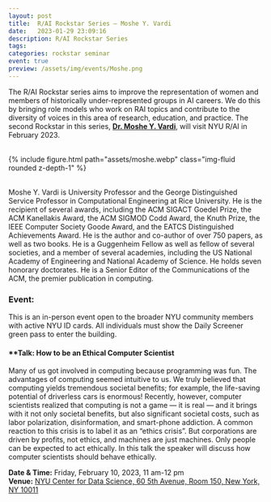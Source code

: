 ```yaml
---
layout: post
title:  R/AI Rockstar Series – Moshe Y. Vardi
date:   2023-01-29 23:09:16
description: R/AI Rockstar Series
tags: 
categories: rockstar seminar 
event: true
preview: /assets/img/events/Moshe.png
---
```


The R/AI Rockstar series aims to improve the representation of women and members of historically under-represented groups in AI careers. We do this by bringing role models who work on RAI topics and contribute to the diversity of voices in this area of research, education, and practice. The second Rockstar in this series, [**Dr. Moshe Y. Vardi**](https://profiles.rice.edu/faculty/moshe-y-vardi), will visit NYU R/AI in February 2023.  
<br>

<div class="row mt-3">
    <div class="col-sm mt-10 mt-md-0">
        {% include figure.html path="assets/moshe.webp" class="img-fluid rounded z-depth-1" %}
    </div>
</div>
<br>

Moshe Y. Vardi is University Professor and the George Distinguished Service Professor in Computational Engineering at Rice University. He is the recipient of several awards, including the ACM SIGACT Goedel Prize, the ACM Kanellakis Award, the ACM SIGMOD Codd Award, the Knuth Prize, the IEEE Computer Society Goode Award, and the EATCS Distinguished Achievements Award. He is the author and co-author of over 750 papers, as well as two books. He is a Guggenheim Fellow as well as fellow of several societies, and a member of several academies, including the US National Academy of Engineering and National Academy of Science. He holds seven honorary doctorates. He is a Senior Editor of the Communications of the ACM, the premier publication in computing.

### **Event:**
This is an in-person event open to the broader NYU community members with active NYU ID cards. All individuals must show the Daily Screener green pass to enter the building.
 
#### **Talk: How to be an Ethical Computer Scientist
Many of us got involved in computing because programming was fun. The advantages of computing seemed intuitive to us. We truly believed that computing yields tremendous societal benefits; for example, the life-saving potential of driverless cars is enormous! Recently, however, computer scientists realized that computing is not a game — it is real — and it brings with it not only societal benefits, but also significant societal costs, such as labor polarization, disinformation, and smart-phone addiction. A common reaction to this crisis is to label it as an “ethics crisis”. But corporations are driven by profits, not ethics, and machines are just machines. Only people can be expected to act ethically. In this talk the speaker will discuss how computer scientists should behave ethically.

**Date & Time:** Friday, February 10, 2023, 11 am-12 pm<br>
**Venue:** [NYU Center for Data Science, 60 5th Avenue, Room 150, New York, NY 10011](https://goo.gl/maps/WmD4vf1pwDhxFaey8)
<br>
<br>
